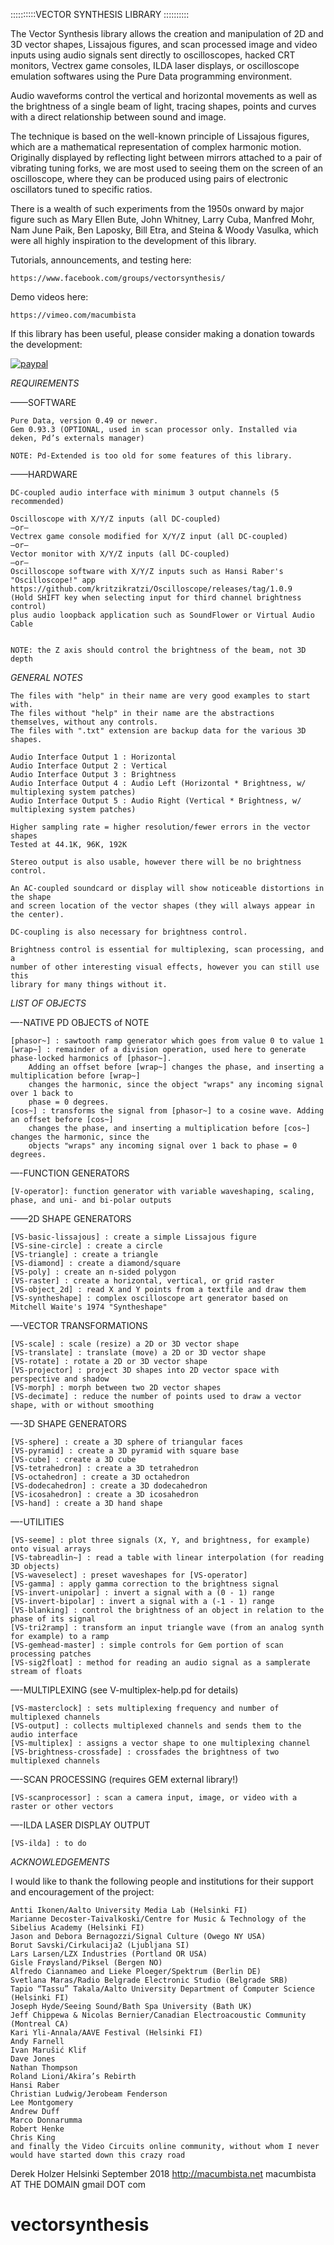 

::::::::::VECTOR SYNTHESIS LIBRARY ::::::::::

The Vector Synthesis library allows the creation and manipulation of 2D and 3D vector shapes, Lissajous figures, and scan processed image and video inputs using audio signals sent directly to oscilloscopes, hacked CRT monitors, Vectrex game consoles, ILDA laser displays, or oscilloscope emulation softwares using the Pure Data programming environment. 

Audio waveforms control the vertical and horizontal movements as well as the brightness of a single beam of light, tracing shapes, points and curves with a direct relationship between sound and image.

The technique is based on the well-known principle of Lissajous figures, which are a mathematical representation of complex harmonic motion. Originally displayed by reflecting light between mirrors attached to a pair of vibrating tuning forks, we are most used to seeing them on the screen of an oscilloscope, where they can be produced using pairs of electronic oscillators tuned to specific ratios. 

There is a wealth of such experiments from the 1950s onward by major figure such as Mary Ellen Bute, John Whitney, Larry Cuba, Manfred Mohr, Nam June Paik, Ben Laposky, Bill Etra, and Steina & Woody Vasulka, which were all highly inspiration to the development of this library.

Tutorials, announcements, and testing here:

	https://www.facebook.com/groups/vectorsynthesis/

Demo videos here:

	https://vimeo.com/macumbista

 If this library has been useful, please consider making a donation towards the development:
 
 [![paypal](https://www.paypalobjects.com/en_US/i/btn/btn_donateCC_LG.gif)](https://www.paypal.com/cgi-bin/webscr?cmd=_s-xclick&hosted_button_id=SPHWJSJWH92GG&source=url)
 

*REQUIREMENTS*

——SOFTWARE
	
	Pure Data, version 0.49 or newer. 
	Gem 0.93.3 (OPTIONAL, used in scan processor only. Installed via deken, Pd’s externals manager)
	
	NOTE: Pd-Extended is too old for some features of this library.
	
——HARDWARE

	DC-coupled audio interface with minimum 3 output channels (5 recommended)
	
	Oscilloscope with X/Y/Z inputs (all DC-coupled)
	—or—
	Vectrex game console modified for X/Y/Z input (all DC-coupled)
	—or—
	Vector monitor with X/Y/Z inputs (all DC-coupled)
	—or—
	Oscilloscope software with X/Y/Z inputs such as Hansi Raber's "Oscilloscope!" app
	https://github.com/kritzikratzi/Oscilloscope/releases/tag/1.0.9
	(Hold SHIFT key when selecting input for third channel brightness control)
	plus audio loopback application such as SoundFlower or Virtual Audio Cable
	
	
	NOTE: the Z axis should control the brightness of the beam, not 3D depth



*GENERAL NOTES*

	The files with "help" in their name are very good examples to start with. 
	The files without "help" in their name are the abstractions themselves, without any controls.
	The files with ".txt" extension are backup data for the various 3D shapes.

	Audio Interface Output 1 : Horizontal
	Audio Interface Output 2 : Vertical
	Audio Interface Output 3 : Brightness
	Audio Interface Output 4 : Audio Left (Horizontal * Brightness, w/ multiplexing system patches)
	Audio Interface Output 5 : Audio Right (Vertical * Brightness, w/ multiplexing system patches)

	Higher sampling rate = higher resolution/fewer errors in the vector shapes
	Tested at 44.1K, 96K, 192K

	Stereo output is also usable, however there will be no brightness control.
	
	An AC-coupled soundcard or display will show noticeable distortions in the shape
	and screen location of the vector shapes (they will always appear in the center).

	DC-coupling is also necessary for brightness control.

	Brightness control is essential for multiplexing, scan processing, and a
	number of other interesting visual effects, however you can still use this 
	library for many things without it.





*LIST OF OBJECTS*

—-NATIVE PD OBJECTS of NOTE

	[phasor~] : sawtooth ramp generator which goes from value 0 to value 1
	[wrap~] : remainder of a division operation, used here to generate phase-locked harmonics of [phasor~].
		Adding an offset before [wrap~] changes the phase, and inserting a multiplication before [wrap~]
		changes the harmonic, since the object "wraps" any incoming signal over 1 back to 
		phase = 0 degrees.
	[cos~] : transforms the signal from [phasor~] to a cosine wave. Adding an offset before [cos~] 
		changes the phase, and inserting a multiplication before [cos~] changes the harmonic, since the 
		objects "wraps" any incoming signal over 1 back to phase = 0 degrees.

—-FUNCTION GENERATORS

	[V-operator]: function generator with variable waveshaping, scaling, phase, and uni- and bi-polar outputs
	
——2D SHAPE GENERATORS

	[VS-basic-lissajous] : create a simple Lissajous figure
	[VS-sine-circle] : create a circle
	[VS-triangle] : create a triangle
	[VS-diamond] : create a diamond/square
	[VS-poly] : create an n-sided polygon
	[VS-raster] : create a horizontal, vertical, or grid raster
	[VS-object_2d] : read X and Y points from a textfile and draw them
	[VS-syntheshape] : complex oscilloscope art generator based on Mitchell Waite's 1974 "Syntheshape"

—-VECTOR TRANSFORMATIONS

	[VS-scale] : scale (resize) a 2D or 3D vector shape
	[VS-translate] : translate (move) a 2D or 3D vector shape
	[VS-rotate] : rotate a 2D or 3D vector shape
	[VS-projector] : project 3D shapes into 2D vector space with perspective and shadow
	[VS-morph] : morph between two 2D vector shapes
	[VS-decimate] : reduce the number of points used to draw a vector shape, with or without smoothing
	
—-3D SHAPE GENERATORS
	
	[VS-sphere] : create a 3D sphere of triangular faces
	[VS-pyramid] : create a 3D pyramid with square base
	[VS-cube] : create a 3D cube
	[VS-tetrahedron] : create a 3D tetrahedron
	[VS-octahedron] : create a 3D octahedron
	[VS-dodecahedron] : create a 3D dodecahedron
	[VS-icosahedron] : create a 3D icosahedron
	[VS-hand] : create a 3D hand shape

—-UTILITIES

	[VS-seeme] : plot three signals (X, Y, and brightness, for example) onto visual arrays
	[VS-tabreadlin~] : read a table with linear interpolation (for reading 3D objects)
	[VS-waveselect] : preset waveshapes for [VS-operator]
	[VS-gamma] : apply gamma correction to the brightness signal
	[VS-invert-unipolar] : invert a signal with a (0 - 1) range
	[VS-invert-bipolar] : invert a signal with a (-1 - 1) range
	[VS-blanking] : control the brightness of an object in relation to the phase of its signal
	[VS-tri2ramp] : transform an input triangle wave (from an analog synth for example) to a ramp
	[VS-gemhead-master] : simple controls for Gem portion of scan processing patches
	[VS-sig2float] : method for reading an audio signal as a samplerate stream of floats



—-MULTIPLEXING (see V-multiplex-help.pd for details)

	[VS-masterclock] : sets multiplexing frequency and number of multiplexed channels
	[VS-output] : collects multiplexed channels and sends them to the audio interface
	[VS-multiplex] : assigns a vector shape to one multiplexing channel
	[VS-brightness-crossfade] : crossfades the brightness of two multiplexed channels

—-SCAN PROCESSING (requires GEM external library!)

	[VS-scanprocessor] : scan a camera input, image, or video with a raster or other vectors

—-ILDA LASER DISPLAY OUTPUT

	[VS-ilda] : to do


*ACKNOWLEDGEMENTS*


I would like to thank the following people and institutions for their support and encouragement of the project: 

	Antti Ikonen/Aalto University Media Lab (Helsinki FI)
	Marianne Decoster-Taivalkoski/Centre for Music & Technology of the Sibelius Academy (Helsinki FI)
	Jason and Debora Bernagozzi/Signal Culture (Owego NY USA)
	Borut Savski/Cirkulacija2 (Ljubljana SI)
	Lars Larsen/LZX Industries (Portland OR USA)
	Gisle Frøysland/Piksel (Bergen NO)
	Alfredo Ciannameo and Lieke Ploeger/Spektrum (Berlin DE)
	Svetlana Maras/Radio Belgrade Electronic Studio (Belgrade SRB)
	Tapio “Tassu” Takala/Aalto University Department of Computer Science (Helsinki FI)
	Joseph Hyde/Seeing Sound/Bath Spa University (Bath UK)
	Jeff Chippewa & Nicolas Bernier/Canadian Electroacoustic Community (Montreal CA)
	Kari Yli-Annala/AAVE Festival (Helsinki FI)
	Andy Farnell
	Ivan Marušić Klif
	Dave Jones
	Nathan Thompson
	Roland Lioni/Akira’s Rebirth
	Hansi Raber
	Christian Ludwig/Jerobeam Fenderson
	Lee Montgomery
	Andrew Duff
	Marco Donnarumma
	Robert Henke
	Chris King
	and finally the Video Circuits online community, without whom I never would have started down this crazy road


Derek Holzer
Helsinki September 2018
http://macumbista.net
macumbista AT THE DOMAIN gmail DOT com
















# vectorsynthesis
